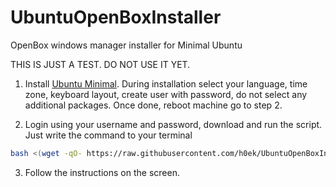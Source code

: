 # UbuntuOpenBoxInstaller
OpenBox windows manager installer for Minimal Ubuntu

THIS IS JUST A TEST. DO NOT USE IT YET.

1. Install [Ubuntu Minimal](http://archive.ubuntu.com/ubuntu/dists/disco/main/installer-amd64/current/images/netboot/mini.iso).
During installation select your language, time zone, keyboard layout, create user with password, do not select any additional packages. Once done, reboot machine go to step 2.

2. Login using your username and password, download and run the script. Just write the command to your terminal
```bash
bash <(wget -qO- https://raw.githubusercontent.com/h0ek/UbuntuOpenBoxInstaller/master/OpenBoxInstaller.sh)
```
3. Follow the instructions on the screen.
